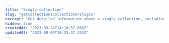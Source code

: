 ```yaml
---
title: "Single collection"
slug: "getcollectionscollectionorslugv1"
excerpt: "Get detailed information about a single collection, including real-time stats."
hidden: true
createdAt: "2023-03-24T14:10:57.668Z"
updatedAt: "2023-08-09T16:25:37.353Z"
---
```

